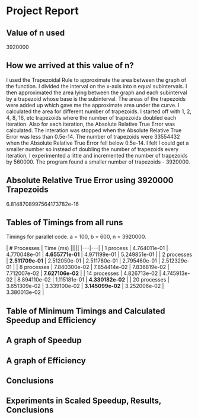 # Project Report

## Value of n used
3920000

## How we arrived at this value of n?
I used the Trapezoidal Rule to approximate the area between the graph of the function. I divided the interval on the x-axis into n equal subintervals. I then approximated the area lying between the graph and each subinterval by a trapezoid whose base is the subinterval. The areas of the trapezoids were added up which gave me the approximate area under the curve. I calculated the area for different number of trapezoids. I started off with 1, 2, 4, 8, 16, etc trapezoids where the number of trapezoids doubled each iteration. Also for each iteration, the Absolute Relative True Error was calculated. The interation was stopped when the Absolute Relative True Error was less than 0.5e-14. The number of trapezoids were 33554432 when the Absolute Relative True Error fell below 0.5e-14. I felt I could get a smaller number so instead of doubling the number of trapezoids every iteration, I experimented a little and incremented the number of trapezoids by 560000. The program found a smaller number of trapezoids - 3920000.

## Absolute Relative True Error using 3920000 Trapezoids
6.8148708997564173782e-16

## Tables of Timings from all runs
Timings for parallel code. a = 100, b = 600, n = 3920000.

| \# Processes | Time (ms) |||||
|---|---|
| 1 process | 4.764011e-01 | 4.770048e-01 | **4.655771e-01** | 4.971199e-01 | 5.249851e-01 |
| 2 processes | **2.511709e-01** | 2.512050e-01 | 2.511780e-01 | 2.795460e-01 | 2.512329e-01 |
| 8 processes | 7.840300e-02 | 7.854414e-02 | 7.836819e-02 | 7.712007e-02 | **7.627106e-02** |
| 14 processes | 4.826713e-02 | 4.745913e-02 | 8.894110e-02 | 1.115181e-01 | **4.330182e-02** |
| 20 processes | 3.651309e-02 | 3.339100e-02 | **3.145099e-02** | 3.252006e-02 | 3.380013e-02 |



## Table of Minimum Timings and Calculated Speedup and Efficiency
## A graph of Speedup
## A graph of Efficiency
## Conclusions
## Experiments in Scaled Speedup, Results, Conclusions 